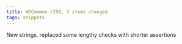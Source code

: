 ```yaml
---
title: WOCommon r290, 3 items changed
tags: snippets
---
```


New strings, replaced some lengthy checks with shorter assertions

